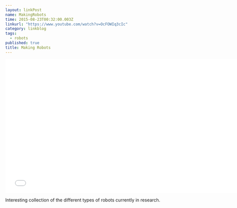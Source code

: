 ```yaml
---
layout: linkPost
name: MakingRobots
time: 2015-08-23T00:32:00.003Z
linkurl: "https://www.youtube.com/watch?v=OcFOWIq3cIc"
category: linkblog
tags: 
  - robots
published: true
title: Making Robots
---
```


<iframe width="750" height="422" src="//www.youtube.com/embed/OcFOWIq3cIc" frameborder="0" allowfullscreen></iframe>

Interesting collection of the different types of robots currently in research.

